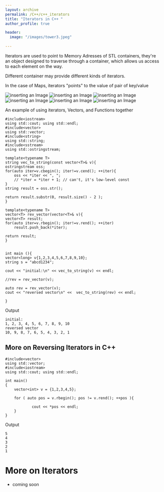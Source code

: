 ```yaml
---
layout: archive
permalink: /C++/c++_iterators
title: "Iterators in C++ "
author_profile: true

header:
  image: "/images/tower3.jpeg"
  
---
```


Iterators are used to point to Memory Adresses of STL containers, they're an object designed to traverse through a container, which allows us access to each element on the way.

Different container may provide different kinds of iterators.

In the case of Maps, iterators "points" to the value of pair of key/value


![inserting an Image](/images/C++/iterators/Page1.jpg)
![inserting an Image](/images/C++/iterators/Page2.jpg)
![inserting an Image](/images/C++/iterators/Page3.jpg)
![inserting an Image](/images/C++/iterators/Page4.jpg)
![inserting an Image](/images/C++/iterators/Page5.jpg)
![inserting an Image](/images/C++/iterators/Page6.jpg)



An example of using iterators, Vectors, and Functions together

    #include<iostream>
    using std::cout; using std::endl; 
    #include<vector>
    using std::vector;
    #include<string>
    using std::string;
    #include<sstream>
    using std::ostringstream;

    template<typename T>
    string vec_to_string(const vector<T>& v){
    ostringstream oss;
    for(auto iter=v.cbegin(); iter!=v.cend(); ++iter){
        oss << *iter << ", ";
        // *iter = *iter + 1; // can't, it's low-level const
    }
    string result = oss.str();

    return result.substr(0, result.size() - 2 );
    }

    template<typename T>
    vector<T> rev_vector(vector<T>& v){
    vector<T> result;
    for(auto iter=v.rbegin(); iter!=v.rend(); ++iter)
        result.push_back(*iter);

    return result;
    }
        

    int main (){
    vector<long> v{1,2,3,4,5,6,7,8,9,10};
    string s = "abcd1234";  

    cout << "initial:\n" << vec_to_string(v) << endl;
    
    //rev = rev_vector(v);

    auto rev = rev_vector(v);
    cout << "reversed vector\n" <<  vec_to_string(rev) << endl;

    }

Output

    initial:
    1, 2, 3, 4, 5, 6, 7, 8, 9, 10
    reversed vector
    10, 9, 8, 7, 6, 5, 4, 3, 2, 1

## More on Reversing Iterators in C++


    #include<vector>
    using std::vector; 
    #include<iostream>
    using std::cout; using std::endl; 

    int main() 
    {
        vector<int> v = {1,2,3,4,5};

        for ( auto pos = v.rbegin(); pos != v.rend(); ++pos ){

                cout << *pos << endl;
        }
    }


Output

    5
    4
    3
    2
    1


# More on Iterators

- coming soon


